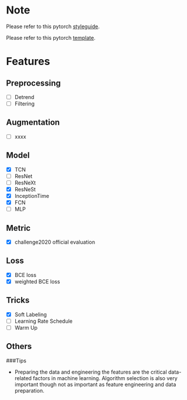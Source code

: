 # Note
Please refer to this pytorch [styleguide](https://github.com/IgorSusmelj/pytorch-styleguide).

Please refer to this pytorch [template](https://github.com/lixiaoyu0575/pytorch_project).

# Features
## Preprocessing
- [ ] Detrend
- [ ] Filtering

## Augmentation
- [ ] xxxx

## Model
- [x] TCN
- [ ] ResNet
- [ ] ResNeXt
- [x] ResNeSt
- [x] InceptionTime
- [x] FCN
- [ ] MLP

## Metric
- [x] challenge2020 official evaluation 

## Loss
- [x] BCE loss
- [x] weighted BCE loss

## Tricks
- [x] Soft Labeling
- [ ] Learning Rate Schedule
- [ ] Warm Up

## Others


###Tips
- Preparing the data and engineering the features are the critical data-related factors in machine learning. Algorithm selection is also very important though not as important as feature engineering and data preparation.